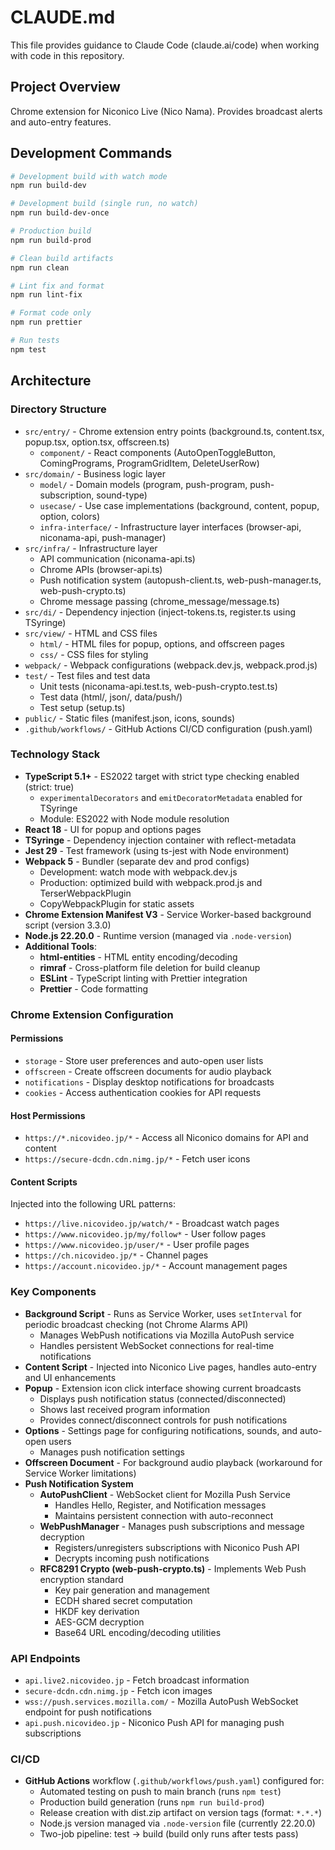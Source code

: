 # CLAUDE.md

This file provides guidance to Claude Code (claude.ai/code) when working with code in this repository.

## Project Overview

Chrome extension for Niconico Live (Nico Nama). Provides broadcast alerts and auto-entry features.

## Development Commands

```bash
# Development build with watch mode
npm run build-dev

# Development build (single run, no watch)
npm run build-dev-once

# Production build
npm run build-prod

# Clean build artifacts
npm run clean

# Lint fix and format
npm run lint-fix

# Format code only
npm run prettier

# Run tests
npm test
```

## Architecture

### Directory Structure
- `src/entry/` - Chrome extension entry points (background.ts, content.tsx, popup.tsx, option.tsx, offscreen.ts)
  - `component/` - React components (AutoOpenToggleButton, ComingPrograms, ProgramGridItem, DeleteUserRow)
- `src/domain/` - Business logic layer
  - `model/` - Domain models (program, push-program, push-subscription, sound-type)
  - `usecase/` - Use case implementations (background, content, popup, option, colors)
  - `infra-interface/` - Infrastructure layer interfaces (browser-api, niconama-api, push-manager)
- `src/infra/` - Infrastructure layer
  - API communication (niconama-api.ts)
  - Chrome APIs (browser-api.ts)
  - Push notification system (autopush-client.ts, web-push-manager.ts, web-push-crypto.ts)
  - Chrome message passing (chrome_message/message.ts)
- `src/di/` - Dependency injection (inject-tokens.ts, register.ts using TSyringe)
- `src/view/` - HTML and CSS files
  - `html/` - HTML files for popup, options, and offscreen pages
  - `css/` - CSS files for styling
- `webpack/` - Webpack configurations (webpack.dev.js, webpack.prod.js)
- `test/` - Test files and test data
  - Unit tests (niconama-api.test.ts, web-push-crypto.test.ts)
  - Test data (html/, json/, data/push/)
  - Test setup (setup.ts)
- `public/` - Static files (manifest.json, icons, sounds)
- `.github/workflows/` - GitHub Actions CI/CD configuration (push.yaml)

### Technology Stack
- **TypeScript 5.1+** - ES2022 target with strict type checking enabled (strict: true)
  - `experimentalDecorators` and `emitDecoratorMetadata` enabled for TSyringe
  - Module: ES2022 with Node module resolution
- **React 18** - UI for popup and options pages
- **TSyringe** - Dependency injection container with reflect-metadata
- **Jest 29** - Test framework (using ts-jest with Node environment)
- **Webpack 5** - Bundler (separate dev and prod configs)
  - Development: watch mode with webpack.dev.js
  - Production: optimized build with webpack.prod.js and TerserWebpackPlugin
  - CopyWebpackPlugin for static assets
- **Chrome Extension Manifest V3** - Service Worker-based background script (version 3.3.0)
- **Node.js 22.20.0** - Runtime version (managed via `.node-version`)
- **Additional Tools**:
  - **html-entities** - HTML entity encoding/decoding
  - **rimraf** - Cross-platform file deletion for build cleanup
  - **ESLint** - TypeScript linting with Prettier integration
  - **Prettier** - Code formatting

### Chrome Extension Configuration

#### Permissions
- `storage` - Store user preferences and auto-open user lists
- `offscreen` - Create offscreen documents for audio playback
- `notifications` - Display desktop notifications for broadcasts
- `cookies` - Access authentication cookies for API requests

#### Host Permissions
- `https://*.nicovideo.jp/*` - Access all Niconico domains for API and content
- `https://secure-dcdn.cdn.nimg.jp/*` - Fetch user icons

#### Content Scripts
Injected into the following URL patterns:
- `https://live.nicovideo.jp/watch/*` - Broadcast watch pages
- `https://www.nicovideo.jp/my/follow*` - User follow pages
- `https://www.nicovideo.jp/user/*` - User profile pages
- `https://ch.nicovideo.jp/*` - Channel pages
- `https://account.nicovideo.jp/*` - Account management pages

### Key Components
- **Background Script** - Runs as Service Worker, uses `setInterval` for periodic broadcast checking (not Chrome Alarms API)
  - Manages WebPush notifications via Mozilla AutoPush service
  - Handles persistent WebSocket connections for real-time notifications
- **Content Script** - Injected into Niconico Live pages, handles auto-entry and UI enhancements
- **Popup** - Extension icon click interface showing current broadcasts
  - Displays push notification status (connected/disconnected)
  - Shows last received program information
  - Provides connect/disconnect controls for push notifications
- **Options** - Settings page for configuring notifications, sounds, and auto-open users
  - Manages push notification settings
- **Offscreen Document** - For background audio playback (workaround for Service Worker limitations)
- **Push Notification System**
  - **AutoPushClient** - WebSocket client for Mozilla Push Service
    - Handles Hello, Register, and Notification messages
    - Maintains persistent connection with auto-reconnect
  - **WebPushManager** - Manages push subscriptions and message decryption
    - Registers/unregisters subscriptions with Niconico Push API
    - Decrypts incoming push notifications
  - **RFC8291 Crypto (web-push-crypto.ts)** - Implements Web Push encryption standard
    - Key pair generation and management
    - ECDH shared secret computation
    - HKDF key derivation
    - AES-GCM decryption
    - Base64 URL encoding/decoding utilities

### API Endpoints
- `api.live2.nicovideo.jp` - Fetch broadcast information
- `secure-dcdn.cdn.nimg.jp` - Fetch icon images
- `wss://push.services.mozilla.com/` - Mozilla AutoPush WebSocket endpoint for push notifications
- `api.push.nicovideo.jp` - Niconico Push API for managing push subscriptions

### CI/CD
- **GitHub Actions** workflow (`.github/workflows/push.yaml`) configured for:
  - Automated testing on push to main branch (runs `npm test`)
  - Production build generation (runs `npm run build-prod`)
  - Release creation with dist.zip artifact on version tags (format: `*.*.*`)
  - Node.js version managed via `.node-version` file (currently 22.20.0)
  - Two-job pipeline: test → build (build only runs after tests pass)